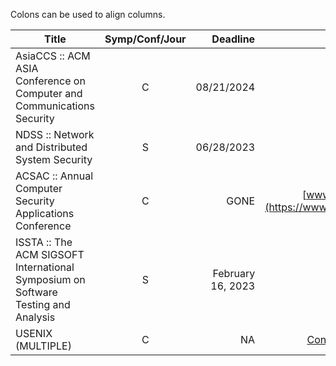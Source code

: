 Colons can be used to align columns.

| Title        | Symp/Conf/Jour         |   Deadline    | Link  |
| --------------------------- |:----:| -----------------------:|---:|
|AsiaCCS  ::  ACM ASIA Conference on Computer and Communications Security |    C        |    08/21/2024        |		[AsiaCCS](https://asiaccs2024.sutd.edu.sg/)		|
|NDSS ::    Network and Distributed System Security |   S   |    06/28/2023 | [ndss24](https://www.ndss-symposium.org/ndss2024/)|
|ACSAC  ::    Annual Computer Security Applications Conference | C |  GONE | [www.acsac.org](https://www.acsac.org/)|
|ISSTA :: The ACM SIGSOFT International Symposium on Software Testing and Analysis |S| February 16, 2023| [ISSTA2003](https://conf.researchr.org/home/issta-2023)|
|USENIX (MULTIPLE)|C|NA|[Conferences list](https://www.usenix.org/conferences)|


